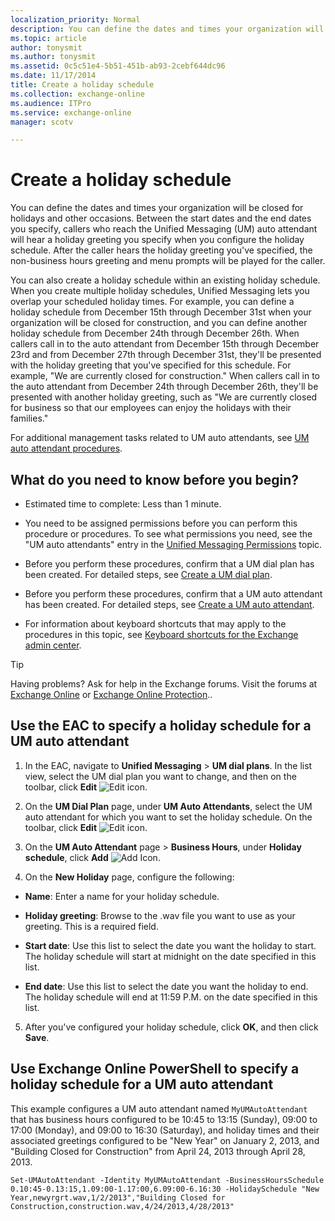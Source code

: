 ```yaml
---
localization_priority: Normal
description: You can define the dates and times your organization will be closed for holidays and other occasions. Between the start dates and the end dates you specify, callers who reach the Unified Messaging (UM) auto attendant will hear a holiday greeting you specify when you configure the holiday schedule. After the caller hears the holiday greeting you've specified, the non-business hours greeting and menu prompts will be played for the caller.
ms.topic: article
author: tonysmit
ms.author: tonysmit
ms.assetid: 0c5c51e4-5b51-451b-ab93-2cebf644dc96
ms.date: 11/17/2014
title: Create a holiday schedule
ms.collection: exchange-online
ms.audience: ITPro
ms.service: exchange-online
manager: scotv

---
```


# Create a holiday schedule

You can define the dates and times your organization will be closed for holidays and other occasions. Between the start dates and the end dates you specify, callers who reach the Unified Messaging (UM) auto attendant will hear a holiday greeting you specify when you configure the holiday schedule. After the caller hears the holiday greeting you've specified, the non-business hours greeting and menu prompts will be played for the caller.

You can also create a holiday schedule within an existing holiday schedule. When you create multiple holiday schedules, Unified Messaging lets you overlap your scheduled holiday times. For example, you can define a holiday schedule from December 15th through December 31st when your organization will be closed for construction, and you can define another holiday schedule from December 24th through December 26th. When callers call in to the auto attendant from December 15th through December 23rd and from December 27th through December 31st, they'll be presented with the holiday greeting that you've specified for this schedule. For example, "We are currently closed for construction." When callers call in to the auto attendant from December 24th through December 26th, they'll be presented with another holiday greeting, such as "We are currently closed for business so that our employees can enjoy the holidays with their families."

For additional management tasks related to UM auto attendants, see [UM auto attendant procedures](um-auto-attendant-procedures.md).

## What do you need to know before you begin?

- Estimated time to complete: Less than 1 minute.

- You need to be assigned permissions before you can perform this procedure or procedures. To see what permissions you need, see the "UM auto attendants" entry in the [Unified Messaging Permissions](https://technet.microsoft.com/library/d326c3bc-8f33-434a-bf02-a83cc26a5498.aspx) topic.

- Before you perform these procedures, confirm that a UM dial plan has been created. For detailed steps, see [Create a UM dial plan](../../voice-mail-unified-messaging/connect-voice-mail-system/create-um-dial-plan.md).

- Before you perform these procedures, confirm that a UM auto attendant has been created. For detailed steps, see [Create a UM auto attendant](create-a-um-auto-attendant.md).

- For information about keyboard shortcuts that may apply to the procedures in this topic, see [Keyboard shortcuts for the Exchange admin center](../../accessibility/keyboard-shortcuts-in-admin-center.md).

> [!TIP]
> Having problems? Ask for help in the Exchange forums. Visit the forums at [Exchange Online](https://go.microsoft.com/fwlink/p/?linkId=267542) or [Exchange Online Protection](https://go.microsoft.com/fwlink/p/?linkId=285351)..

## Use the EAC to specify a holiday schedule for a UM auto attendant

1. In the EAC, navigate to **Unified Messaging** \> **UM dial plans**. In the list view, select the UM dial plan you want to change, and then on the toolbar, click **Edit** ![Edit icon](../../media/ITPro_EAC_EditIcon.gif).

2. On the **UM Dial Plan** page, under **UM Auto Attendants**, select the UM auto attendant for which you want to set the holiday schedule. On the toolbar, click **Edit** ![Edit icon](../../media/ITPro_EAC_EditIcon.gif).

3. On the **UM Auto Attendant** page \> **Business Hours**, under **Holiday schedule**, click **Add** ![Add Icon](../../media/ITPro_EAC_AddIcon.gif).

4. On the **New Holiday** page, configure the following:

  - **Name**: Enter a name for your holiday schedule.

  - **Holiday greeting**: Browse to the .wav file you want to use as your greeting. This is a required field.

  - **Start date**: Use this list to select the date you want the holiday to start. The holiday schedule will start at midnight on the date specified in this list.

  - **End date**: Use this list to select the date you want the holiday to end. The holiday schedule will end at 11:59 P.M. on the date specified in this list.

5. After you've configured your holiday schedule, click **OK**, and then click **Save**.

## Use Exchange Online PowerShell to specify a holiday schedule for a UM auto attendant

This example configures a UM auto attendant named `MyUMAutoAttendant` that has business hours configured to be 10:45 to 13:15 (Sunday), 09:00 to 17:00 (Monday), and 09:00 to 16:30 (Saturday), and holiday times and their associated greetings configured to be "New Year" on January 2, 2013, and "Building Closed for Construction" from April 24, 2013 through April 28, 2013.

```
Set-UMAutoAttendant -Identity MyUMAutoAttendant -BusinessHoursSchedule 0.10:45-0.13:15,1.09:00-1.17:00,6.09:00-6.16:30 -HolidaySchedule "New Year,newyrgrt.wav,1/2/2013","Building Closed for Construction,construction.wav,4/24/2013,4/28/2013"
```



